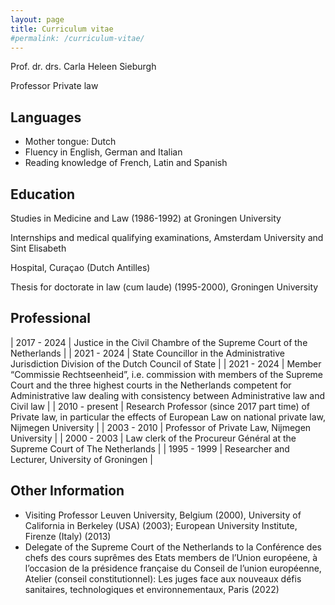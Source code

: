 ```yaml
---
layout: page
title: Curriculum vitae
#permalink: /curriculum-vitae/
---
```


Prof. dr. drs. Carla Heleen Sieburgh

Professor Private law

## Languages

- Mother tongue: Dutch
- Fluency in English, German and Italian
- Reading knowledge of French, Latin and Spanish

## Education

Studies in Medicine and Law (1986-1992) at Groningen University

Internships and medical qualifying examinations, Amsterdam University and Sint Elisabeth

Hospital, Curaçao (Dutch Antilles)

Thesis for doctorate in law (cum laude) (1995-2000), Groningen University

## Professional

| 2017 - 2024 | Justice in the Civil Chambre of the Supreme Court of the Netherlands |
| 2021 - 2024 | State Councillor in the Administrative Jurisdiction Division of the Dutch Council of State |
| 2021 - 2024 | Member “Commissie Rechtseenheid”, i.e. commission with members of the Supreme Court and the three highest courts in the Netherlands competent for Administrative law dealing with consistency between Administrative law and Civil law |
| 2010 - present | Research Professor (since 2017 part time) of Private law, in particular the effects of European Law on national private law, Nijmegen University |
| 2003 - 2010 | Professor of Private Law, Nijmegen University |
| 2000 - 2003 | Law clerk of the Procureur Général at the Supreme Court of The Netherlands |
| 1995 - 1999 | Researcher and Lecturer, University of Groningen |

## Other Information

- Visiting Professor Leuven University, Belgium (2000), University of California in Berkeley
(USA) (2003); European University Institute, Firenze (Italy) (2013)
- Delegate of the Supreme Court of the Netherlands to la Conférence des chefs des cours
suprêmes des Etats members de l’Union européene, à l’occasion de la présidence française du
Conseil de l’union européenne, Atelier (conseil constitutionnel): Les juges face aux nouveaux
défis sanitaires, technologiques et environnementaux, Paris (2022)